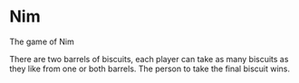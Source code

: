 # Nim
The game of Nim

There are two barrels of biscuits, each player can take as many biscuits as they like from one or both
barrels. The person to take the final biscuit wins.
